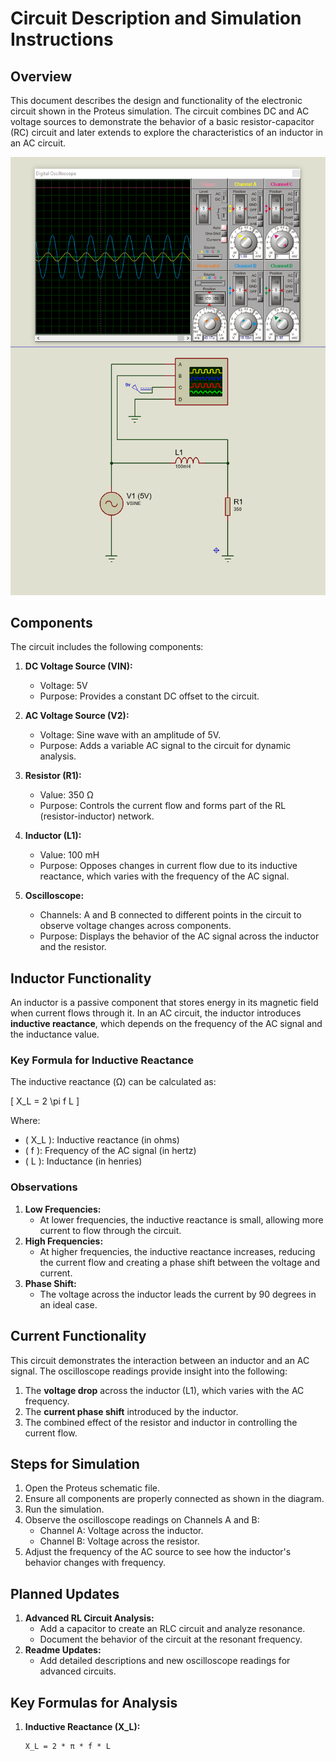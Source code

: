 # Circuit Description and Simulation Instructions

## Overview
This document describes the design and functionality of the electronic circuit shown in the Proteus simulation. The circuit combines DC and AC voltage sources to demonstrate the behavior of a basic resistor-capacitor (RC) circuit and later extends to explore the characteristics of an inductor in an AC circuit.

![Inductor Circuit](inductor.png)


## Components
The circuit includes the following components:

1. **DC Voltage Source (VIN):**
   - Voltage: 5V
   - Purpose: Provides a constant DC offset to the circuit.

2. **AC Voltage Source (V2):**
   - Voltage: Sine wave with an amplitude of 5V.
   - Purpose: Adds a variable AC signal to the circuit for dynamic analysis.

3. **Resistor (R1):**
   - Value: 350 Ω
   - Purpose: Controls the current flow and forms part of the RL (resistor-inductor) network.

4. **Inductor (L1):**
   - Value: 100 mH
   - Purpose: Opposes changes in current flow due to its inductive reactance, which varies with the frequency of the AC signal.

5. **Oscilloscope:**
   - Channels: A and B connected to different points in the circuit to observe voltage changes across components.
   - Purpose: Displays the behavior of the AC signal across the inductor and the resistor.

## Inductor Functionality
An inductor is a passive component that stores energy in its magnetic field when current flows through it. In an AC circuit, the inductor introduces **inductive reactance**, which depends on the frequency of the AC signal and the inductance value.

### Key Formula for Inductive Reactance
The inductive reactance (Ω) can be calculated as:

\[
X_L = 2 \pi f L
\]

Where:
- \( X_L \): Inductive reactance (in ohms)
- \( f \): Frequency of the AC signal (in hertz)
- \( L \): Inductance (in henries)

### Observations
1. **Low Frequencies:**
   - At lower frequencies, the inductive reactance is small, allowing more current to flow through the circuit.
2. **High Frequencies:**
   - At higher frequencies, the inductive reactance increases, reducing the current flow and creating a phase shift between the voltage and current.
3. **Phase Shift:**
   - The voltage across the inductor leads the current by 90 degrees in an ideal case.

## Current Functionality
This circuit demonstrates the interaction between an inductor and an AC signal. The oscilloscope readings provide insight into the following:

1. The **voltage drop** across the inductor (L1), which varies with the AC frequency.
2. The **current phase shift** introduced by the inductor.
3. The combined effect of the resistor and inductor in controlling the current flow.

## Steps for Simulation
1. Open the Proteus schematic file.
2. Ensure all components are properly connected as shown in the diagram.
3. Run the simulation.
4. Observe the oscilloscope readings on Channels A and B:
   - Channel A: Voltage across the inductor.
   - Channel B: Voltage across the resistor.
5. Adjust the frequency of the AC source to see how the inductor's behavior changes with frequency.

## Planned Updates
1. **Advanced RL Circuit Analysis:**
   - Add a capacitor to create an RLC circuit and analyze resonance.
   - Document the behavior of the circuit at the resonant frequency.
2. **Readme Updates:**
   - Add detailed descriptions and new oscilloscope readings for advanced circuits.

## Key Formulas for Analysis
1. **Inductive Reactance (X_L):**
   ```markdown
   X_L = 2 * π * f * L
